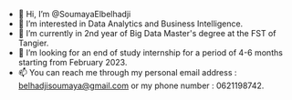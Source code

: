 - 👋 Hi, I’m @SoumayaElbelhadji
- 👀 I’m interested in Data Analytics and Business Intelligence.
- 🌱 I’m currently in 2nd year of Big Data Master's degree at the FST of Tangier.
- 💞️ I’m looking for an end of study internship for a period of 4-6 months starting from February 2023.
- 📫 You can reach me through my personal email address : belhadjisoumaya@gmail.com or my phone number : 0621198742.

<!---
SoumayaElbelhadji/SoumayaElbelhadji is a ✨ special ✨ repository because its `README.md` (this file) appears on your GitHub profile.
You can click the Preview link to take a look at your changes.
--->
